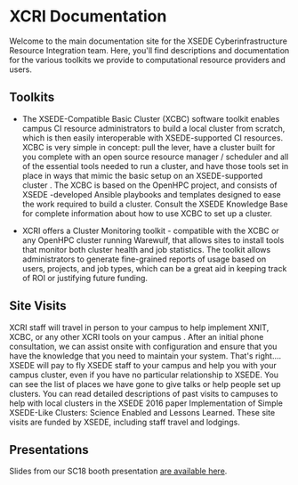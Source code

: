 # XCRI Documentation

Welcome to the main documentation site for the XSEDE
Cyberinfrastructure Resource Integration team. Here, you'll
find descriptions and documentation for the various toolkits 
we provide to computational resource providers and users. 

## Toolkits
 * The XSEDE-Compatible Basic Cluster (XCBC) software toolkit 
enables campus CI resource administrators to build a local 
cluster from scratch, which is then easily interoperable with 
XSEDE-supported CI resources. XCBC is very simple in concept: 
pull the lever, have a cluster built for you complete with an 
open source resource manager / scheduler and all of the essential 
tools needed to run a cluster, and have those tools set in place 
in ways that mimic the basic setup on an XSEDE-supported cluster
. The XCBC is based on the OpenHPC project, and consists of XSEDE
-developed Ansible playbooks and templates designed to ease the 
work required to build a cluster. Consult the XSEDE Knowledge Base 
for complete information about how to use XCBC to set up a cluster.

 * XCRI offers a Cluster Monitoring toolkit - compatible with the 
XCBC or any OpenHPC cluster running Warewulf, that allows sites to 
install tools that monitor both cluster health and job statistics. 
The toolkit allows administrators to generate fine-grained reports 
of usage based on users, projects, and job types, which can be a great 
aid in keeping track of ROI or justifying future funding.

## Site Visits
XCRI staff will travel in person to your campus to help 
implement XNIT, XCBC, or any other XCRI tools on your campus
. After an initial phone consultation, we can assist onsite 
with configuration and ensure that you have the knowledge that 
you need to maintain your system. That's right…. XSEDE will pay 
to fly XSEDE staff to your campus and help you with your campus 
cluster, even if you have no particular relationship to XSEDE. 
You can see the list of places we have gone to give talks or help 
people set up clusters. You can read detailed descriptions of past 
visits to campuses to help with local clusters in the XSEDE 2016 paper 
Implementation of Simple XSEDE-Like Clusters: Science Enabled and Lessons 
Learned. These site visits are funded by XSEDE, including staff travel and 
lodgings.

## Presentations
Slides from our SC18 booth presentation [are available here](https://github.com/XSEDE/XCRI-Docs/raw/master/files/SC18-XCRI-Booth-Talk.pdf).
